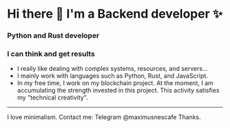 # Hi there 👋 I'm a Backend developer ✨
### Python and Rust developer

### I can think and get results 

- I really like dealing with complex systems, resources, and servers...
- I mainly work with languages such as Python, Rust, and JavaScript.
- In my free time, I work on my blockchain project. At the moment, I am accumulating the strength invested in this project. This activity satisfies my "technical creativity".

---
I love minimalism. Contact me: Telegram @maximusnescafe 
Thanks.
